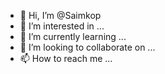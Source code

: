 - 👋 Hi, I’m @Saimkop
- 👀 I’m interested in ...
- 🌱 I’m currently learning ...
- 💞️ I’m looking to collaborate on ...
- 📫 How to reach me ...

<!---
Saimkop/Saimkop is a ✨ special ✨ repository because its `README.md` (this file) appears on your GitHub profile.
You can click the Preview link to take a look at your changes.
--->

